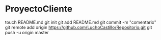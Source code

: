 # ProyectoCliente
touch README.md
git init
git add README.md
git commit -m "comentario"
git remote add origin https://github.com/LuchoCastillo/Repositorio.git
git push -u origin master
